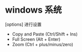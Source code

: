 # windows 系统

[options] 进行设置

- Copy and Paste (Ctrl/Shift + Ins)
- Full Screen (Alt + Enter)
- Zoom (Ctrl + plus/minus/zero)
